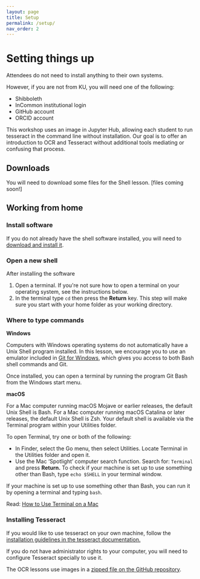 ```yaml
---
layout: page
title: Setup
permalink: /setup/
nav_order: 2
---
```


# Setting things up

Attendees do not need to install anything to their own systems.

However, if you are not from KU, you will need one of the following:

* Shibboleth
* InCommon institutional login
* GitHub account
* ORCID account

This workshop uses an image in Jupyter Hub, allowing each student to run tesseract in the command line without installation. Our goal is to offer an introduction to OCR and Tesseract without additional tools mediating or confusing that process.

## Downloads
You will need to download some files for the Shell lesson. [files coming soon!] 

## Working from home
### Install software
If you do not already have the shell software installed, you will need to [download and install it](https://carpentries.github.io/workshop-template/#shell).

### Open a new shell
After installing the software
1. Open a terminal. If you're not sure how to open a terminal on your operating system, see the instructions below.
2. In the terminal type ```cd``` then press the **Return** key. This step will make sure you start with your home folder as your working directory.

### Where to type commands ####
**Windows**

Computers with Windows operating systems do not automatically have a Unix Shell program installed. In this lesson, we encourage you to use an emulator included in [Git for Windows](https://carpentries.github.io/workshop-template/#shell), which gives you access to both Bash shell commands and Git.

Once installed, you can open a terminal by running the program Git Bash from the Windows start menu.

**macOS**

For a Mac computer running macOS Mojave or earlier releases, the default Unix Shell is Bash. For a Mac computer running macOS Catalina or later releases, the default Unix Shell is Zsh. Your default shell is available via the Terminal program within your Utilities folder.

To open Terminal, try one or both of the following:

* In Finder, select the Go menu, then select Utilities. Locate Terminal in the Utilities folder and open it.
* Use the Mac ‘Spotlight’ computer search function. Search for: ```Terminal``` and press **Return.**
To check if your machine is set up to use something other than Bash, type ```echo $SHELL``` in your terminal window.

If your machine is set up to use something other than Bash, you can run it by opening a terminal and typing ```bash```.

Read: [How to Use Terminal on a Mac](http://www.macworld.co.uk/feature/mac-software/how-use-terminal-on-mac-3608274/)


### Installing Tesseract
If you would like to use tesseract on your own machine, follow the [installation guidelines in the tesseract documentation.](https://tesseract-ocr.github.io/tessdoc/#compiling-and-installation)


If you do not have administrator rights to your computer, you will need to configure Tesseract specially to use it.


The OCR lessons use images in a [zipped file on the GitHub repository](https://github.com/kaylendwyer/idrh-ocr-2023/blob/main/OCR-images.zip).

